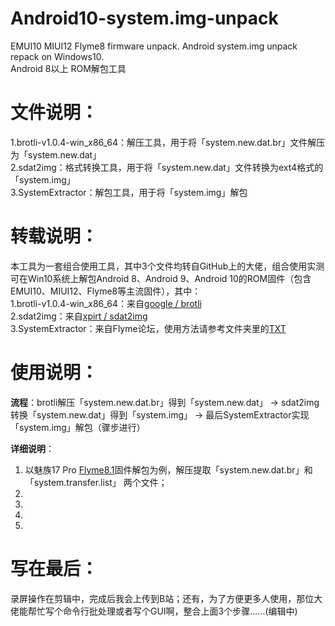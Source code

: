 # Android10-system.img-unpack  
EMUI10  MIUI12 Flyme8 firmware unpack. Android system.img unpack repack on Windows10.  
Android 8以上 ROM解包工具  

# 文件说明：  
1.brotli-v1.0.4-win_x86_64：解压工具，用于将「system.new.dat.br」文件解压为「system.new.dat」  
2.sdat2img：格式转换工具，用于将「system.new.dat」文件转换为ext4格式的「system.img」  
3.SystemExtractor：解包工具，用于将「system.img」解包   

# 转载说明：  
本工具为一套组合使用工具，其中3个文件均转自GitHub上的大佬，组合使用实测可在Win10系统上解包Android 8、Android 9、Android 10的ROM固件（包含EMUI10、MIUI12、Flyme8等主流固件），其中：  
1.brotli-v1.0.4-win_x86_64：来自[google / brotli](https://github.com/google/brotli)  
2.sdat2img：来自[xpirt / sdat2img](https://github.com/google/brotli)  
3.SystemExtractor：来自Flyme论坛，使用方法请参考文件夹里的[TXT](https://github.com/upleung/Android10-system.img-unpack/blob/master/SystemExtractor/%E4%BD%BF%E7%94%A8%E6%96%B9%E6%B3%95.txt)  

# 使用说明：  
**流程**：brotli解压「system.new.dat.br」得到「system.new.dat」 → sdat2img转换「system.new.dat」得到「system.img」 → 最后SystemExtractor实现「system.img」解包（骤步进行）    

**详细说明**：  
1.  以魅族17 Pro [Flyme8.1](https://www.flyme.com/firmwarelist-187.html#3)固件解包为例，解压提取「system.new.dat.br」和「system.transfer.list」 两个文件；    
2.  
3.  
4.  
5.  


# 写在最后：  
录屏操作在剪辑中，完成后我会上传到B站；还有，为了方便更多人使用，那位大佬能帮忙写个命令行批处理或者写个GUI啊，整合上面3个步骤......(编辑中)  
